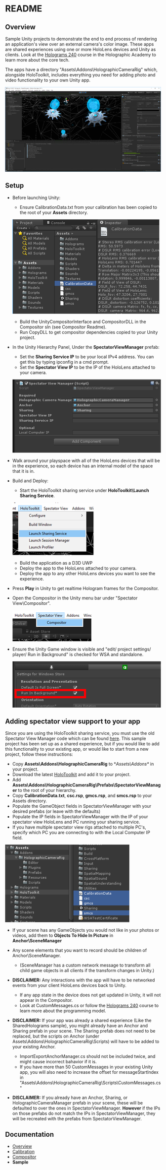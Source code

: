 # README
## Overview
Sample Unity projects to demonstrate the end to end process of rendering an application's view over an external camera's color image.  These apps are shared experiences using one or more HoloLens devices and Unity as clients.
Look at the [Holograms 240](https://developer.microsoft.com/en-us/windows/holographic/holograms_240) course in the Holographic Academy to learn more about the core tech.

The apps have a directory "Assets\Addons\HolographicCameraRig" which, alongside HoloToolkit, includes everything you need for adding photo and video functionality to your own Unity app.

![Unity](../../../DocumentationImages/Unity/Unity.png)

## Setup
+ Before launching Unity:
	+ Ensure CalibrationData.txt from your calibration has been copied to the root of your **Assets** directory.

	![Calibration File](../../../DocumentationImages/Unity/Calibration.png)

	+ Build the UnityCompositorInterface and CompositorDLL in the Compositor sln (see Compositor Readme).
	+ Run CopyDLL to get compositor dependencies copied to your Unity project.
+ In the Unity Hierarchy Panel, Under the **SpectatorViewManager** prefab:
    + Set the **Sharing Service IP** to be your local IPv4 address.  You can get this by typing ipconfig in a cmd prompt.
    + Set the **Spectator View IP** to be the IP of the HoloLens attached to your camera.
	
	![Compositor Menu](../../../DocumentationImages/Unity/SpectatorViewManager.png)
	
+ Walk around your playspace with all of the HoloLens devices that will be in the experience, so each device has an internal model of the space that it is in.
+ Build and Deploy:
    + Start the HoloToolkit sharing service under **HoloToolkit\Launch Sharing Service**.
	
	![Sharing Service](../../../DocumentationImages/Unity/SharingService.png)
	
    + Build the application as a D3D UWP
    + Deploy the app to the HoloLens attached to your camera.
    + Deploy the app to any other HoloLens devices you want to see the experience.
+ Press **Play** in Unity to get realtime Hologram frames for the Compositor.
+ Open the Compositor in the Unity menu bar under "Spectator View\Compositor".

	![Compositor Menu](../../../DocumentationImages/Unity/Compositor_MenuItem.png)

+ Ensure the Unity Game window is visible and "edit/ project settings/ player/ Run in Background" is checked for WSA and standalone.

	![Run In Background](../../../DocumentationImages/Unity/run_in_bg.png)

## Adding spectator view support to your app
Since you are using the HoloToolkit sharing service, you must use the old Spectator View Manager code which can be found [here](https://github.com/Microsoft/MixedRealityCompanionKit/tree/1.5.7.0/SpectatorView/Samples/SharedHolograms/Assets). This sample project has been set up as a shared experience, but if you would like to add this functionality to your existing app, or would like to start from a new project, follow these instructions:

+ Copy **Assets\Addons\HolographicCameraRig** to **Assets\Addons\** in your project.
+ Download the latest [HoloToolkit](https://github.com/Microsoft/HoloToolkit-Unity) and add it to your project.
+ Add **Assets\Addons\HolographicCameraRig\Prefabs\SpectatorViewManager** to the root of your hierarchy.
+ Copy **CalibrationData.txt**, **csc.rsp**, **gmcs.rsp**, and **smcs.rsp** to your Assets directory.
+ Populate the GameObject fields in SpectatorViewManager with your desired prefabs (or leave with the defaults)
+ Populate the IP fields in SpectatorViewManager with the IP of your spectator view HoloLens and PC running your sharing service.
+ If you have multiple spectator view rigs attached to multiple PC's, specify which PC you are connecting to with the Local Computer IP field.

![Compositor Menu](../../../DocumentationImages/Unity/Files.png)

+ If your scene has any GameObjects you would not like in your photos or videos, add them to **Objects To Hide In Picture** in **Anchor\SceneManager**
+ Any scene elements that you want to record should be children of Anchor\SceneManager.
    + (SceneManager has a custom network message to transform all child game objects in all clients if the transform changes in Unity.)

+ **DISCLAIMER:** Any interactions with the app will have to be networked events from your client HoloLens devices back to Unity.
    + If any app state in the device does not get updated in Unity, it will not appear in the Compositor.
    + Look at CustomMessages.cs or follow the [Holograms 240](https://developer.microsoft.com/en-us/windows/holographic/holograms_240) course to learn more about the programming model.
    
+ **DISCLAIMER:** If your app was already a shared experience (Like the SharedHolograms sample), you might already have an Anchor and Sharing prefab in your scene.  The Sharing prefab does not need to be replaced, but the scripts on Anchor (under Assets\Addons\HolographicCameraRig\Scripts) will have to be added to your existing Anchor.  
    + ImportExportAnchorManager.cs should not be included twice, and might cause incorrect bahavior if it is.
    + If you have more than 50 CustomMessages in your existing Unity app, you will also need to increase the offset for messageStartIndex in "Assets\Addons\HolographicCameraRig\Scripts\CustomMessages.cs"

+ **DISCLAIMER:** If you already have an Anchor, Sharing, or HolographicCameraManager prefab in your scene, these will be defaulted to over the ones in SpectatorViewManager.  **However** if the IPs on those prefabs do not match the IPs in SpectatorViewManager, they will be recreated with the prefabs from SpectatorViewManager.
	
	
## Documentation
+ [Overview](../README.md)
+ [Calibration](../Calibration/README.md)
+ [Compositor](../Compositor/README.md)
+ **Sample**
